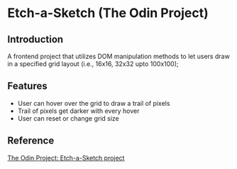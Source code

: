 # Etch-a-Sketch (The Odin Project)

## Introduction
A frontend project that utilizes DOM manipulation methods to let users draw in a specified grid layout (i.e., 16x16, 32x32 upto 100x100);

## Features
- User can hover over the grid to draw a trail of pixels
- Trail of pixels get darker with every hover
- User can reset or change grid size

## Reference
[The Odin Project: Etch-a-Sketch project](https://www.theodinproject.com/lessons/foundations-etch-a-sketch)